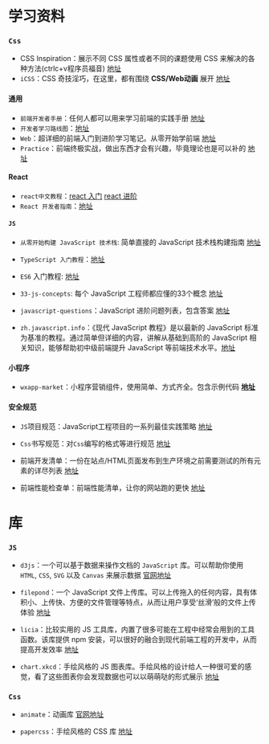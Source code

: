 # 学习资料

### `Css`

- CSS Inspiration：展示不同 CSS 属性或者不同的课题使用 CSS 来解决的各种方法(ctrlc+v程序员福音) [地址](https://chokcoco.github.io/CSS-Inspiration/#/)
- `iCSS`：CSS 奇技淫巧，在这里，都有围绕 **CSS/Web动画** 展开 [地址](https://github.com/chokcoco/iCSS)

#### 通用

- `前端开发者手册`：任何人都可以用来学习前端的实践手册 [地址](https://dwqs.gitbooks.io/frontenddevhandbook/content/)
- `开发者学习路线图`：[地址](https://github.com/kamranahmedse/developer-roadmap)
- `Web`：超详细的前端入门到进阶学习笔记。从零开始学前端 [地址](https://github.com/qianguyihao/Web)
- `Practice`：前端终极实战，做出东西才会有兴趣，毕竟理论也是可以补的 [地址](https://github.com/mintsweet/practice)

#### React

- `react中文教程`：[react 入门](http://yiminghe.me/learning-react/tutorial/zh-cn/intro.html#/) [react 进阶](http://yiminghe.me/learning-react/tutorial/zh-cn/advanced.html#/)
- `React 开发者指南`：[地址](https://github.com/adam-golab/react-developer-roadmap/blob/master/README-CN.md)

#### `JS`

- `从零开始构建 JavaScript 技术栈`: 简单直接的 JavaScript 技术栈构建指南 [地址](https://github.com/xitu/js-stack-from-scratch)

- `TypeScript 入门教程`：[地址](https://github.com/xcatliu/typescript-tutorial)

- `ES6` 入门教程: [地址](https://es6.ruanyifeng.com/)

- `33-js-concepts`: 每个 JavaScript 工程师都应懂的33个概念 [地址](https://github.com/stephentian/33-js-concepts)

- `javascript-questions`：JavaScript 进阶问题列表，包含答案 [地址](https://github.com/lydiahallie/javascript-questions)

- `zh.javascript.info`：《现代 JavaScript 教程》是以最新的 JavaScript 标准为基准的教程。通过简单但详细的内容，讲解从基础到高阶的 JavaScript 相关知识，能够帮助初中级前端提升 JavaScript 等前端技术水平。[地址](https://zh.javascript.info/)

  

#### 小程序

- `wxapp-market`：小程序营销组件，使用简单、方式齐全。包含示例代码 **[地址](https://github.com/o2team/wxapp-market)**

#### 安全规范

- `JS`项目规范：JavaScript工程项目的一系列最佳实践策略 [地址](https://github.com/elsewhencode/project-guidelines/blob/master/README-zh.md)
- `Css`书写规范：对`Css`编写的格式等进行规范 [地址](https://github.com/cssdream/css-creating)
- 前端开发清单：一份在站点/HTML页面发布到生产环境之前需要测试的所有元素的详尽列表 [地址](https://github.com/JohnsenZhou/Front-End-Checklist)

- 前端性能检查单：前端性能清单，让你的网站跑的更快 [地址](https://github.com/thedaviddias/Front-End-Performance-Checklist)






# 库

### `JS`

- `d3js`：一个可以基于数据来操作文档的 `JavaScript` 库。可以帮助你使用 `HTML`, `CSS`, `SVG` 以及 `Canvas` 来展示数据 [官网地址](https://www.d3js.org.cn/)

- `filepond`：一个 JavaScript 文件上传库。可以上传拖入的任何内容，具有体积小、上传快、方便的文件管理等特点，从而让用户享受‘丝滑’般的文件上传体验 [地址](https://github.com/pqina/filepond)

- `licia`：比较实用的 JS 工具库，内置了很多可能在工程中经常会用到的工具函数。该库提供 npm 安装，可以很好的融合到现代前端工程的开发中，从而提高开发效率   [地址](https://github.com/liriliri/licia)

- `chart.xkcd`：手绘风格的 JS 图表库。手绘风格的设计给人一种很可爱的感觉，看了这些图表你会发现数据也可以以萌萌哒的形式展示 [地址](https://github.com/timqian/chart.xkcd)



### `Css`

- `animate`：动画库 [官网地址](https://animate.style/)

- `papercss`：手绘风格的 CSS 库 [地址](https://github.com/papercss/papercss)
